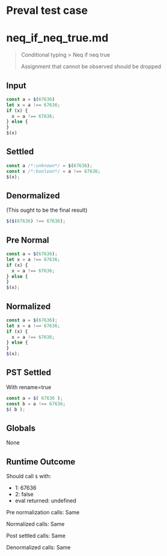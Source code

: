 # Preval test case

# neq_if_neq_true.md

> Conditional typing > Neq if neq true
>
> Assignment that cannot be observed should be dropped

## Input

`````js filename=intro
const a = $(67636)
let x = a !== 67636;
if (x) {
  x = a !== 67636;
} else {
}
$(x)
`````

## Settled


`````js filename=intro
const a /*:unknown*/ = $(67636);
const x /*:boolean*/ = a !== 67636;
$(x);
`````

## Denormalized
(This ought to be the final result)

`````js filename=intro
$($(67636) !== 67636);
`````

## Pre Normal


`````js filename=intro
const a = $(67636);
let x = a !== 67636;
if (x) {
  x = a !== 67636;
} else {
}
$(x);
`````

## Normalized


`````js filename=intro
const a = $(67636);
let x = a !== 67636;
if (x) {
  x = a !== 67636;
} else {
}
$(x);
`````

## PST Settled
With rename=true

`````js filename=intro
const a = $( 67636 );
const b = a !== 67636;
$( b );
`````

## Globals

None

## Runtime Outcome

Should call `$` with:
 - 1: 67636
 - 2: false
 - eval returned: undefined

Pre normalization calls: Same

Normalized calls: Same

Post settled calls: Same

Denormalized calls: Same
